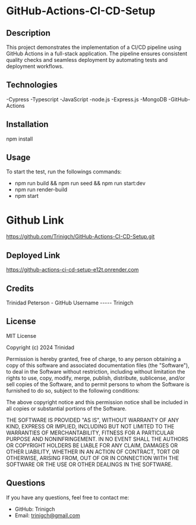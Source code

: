 # GitHub-Actions-CI-CD-Setup

## Description
This project demonstrates the implementation of a CI/CD pipeline using GitHub Actions in a full-stack application. The pipeline ensures consistent quality checks and seamless deployment by automating tests and deployment workflows.


## Technologies

-Cypress
-Typescript
-JavaScript
-node.js
-Express.js
-MongoDB
-GitHub-Actions


## Installation

npm install 


## Usage

To start the test, run the followings commands:

 - npm run build && npm run seed && npm run start:dev
 - npm run render-build
 - npm start

# Github Link

https://github.com/Trinigch/GitHub-Actions-CI-CD-Setup.git

## Deployed Link 

https://github-actions-ci-cd-setup-e12t.onrender.com



## Credits

Trinidad Peterson - GitHub Username ----- Trinigch


## License
MIT License

Copyright (c) 2024 Trinidad

Permission is hereby granted, free of charge, to any person obtaining a copy of this software and associated documentation files (the "Software"), to deal in the Software without restriction, including without limitation the rights to use, copy, modify, merge, publish, distribute, sublicense, and/or sell copies of the Software, and to permit persons to whom the Software is furnished to do so, subject to the following conditions:

The above copyright notice and this permission notice shall be included in all copies or substantial portions of the Software.

THE SOFTWARE IS PROVIDED "AS IS", WITHOUT WARRANTY OF ANY KIND, EXPRESS OR IMPLIED, INCLUDING BUT NOT LIMITED TO THE WARRANTIES OF MERCHANTABILITY, FITNESS FOR A PARTICULAR PURPOSE AND NONINFRINGEMENT. IN NO EVENT SHALL THE AUTHORS OR COPYRIGHT HOLDERS BE LIABLE FOR ANY CLAIM, DAMAGES OR OTHER LIABILITY, WHETHER IN AN ACTION OF CONTRACT, TORT OR OTHERWISE, ARISING FROM, OUT OF OR IN CONNECTION WITH THE SOFTWARE OR THE USE OR OTHER DEALINGS IN THE SOFTWARE.

## Questions
 If you have any questions, feel free to contact me:

 - GitHub: Trinigch
 - Email: trinigch@gmail.com


